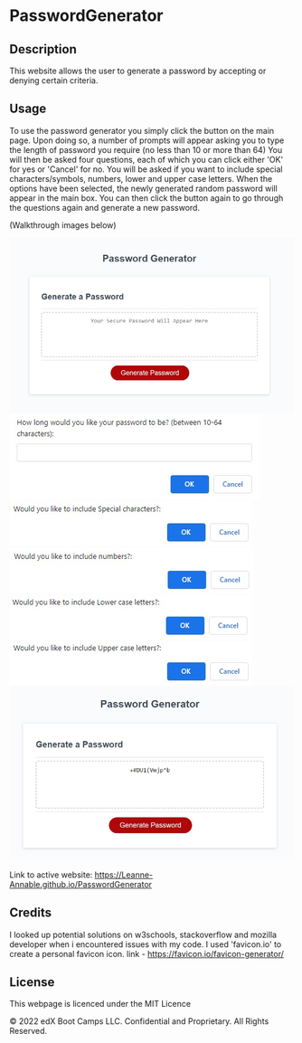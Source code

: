 # PasswordGenerator

## Description 

This website allows the user to generate a password by accepting or denying certain criteria.


## Usage 

To use the password generator you simply click the button on the main page.
Upon doing so, a number of prompts will appear asking you to type the length of password you require (no less than 10 or more than 64)
You will then be asked four questions, each of which you can click either 'OK' for yes or 'Cancel' for no.
You will be asked if you want to include special characters/symbols, numbers, lower and upper case letters.
When the options have been selected, the newly generated random password will appear in the main box.
You can then click the button again to go through the questions again and generate a new password.

(Walkthrough images below)

![opening-page](images/starter-screen.jpg)
![first-option](images/first-option.jpg)
![second-option](images/second-option.jpg)
![third-option](images/third-option.jpg)
![fourth-option](images/fourth-option.jpg)
![fifth-option](images/fifth-option.jpg)
![end-result](images/end-result.jpg)

Link to active website: https://Leanne-Annable.github.io/PasswordGenerator


## Credits

I looked up potential solutions on w3schools, stackoverflow and mozilla developer when i encountered issues with my code.
I used 'favicon.io' to create a personal favicon icon. link - https://favicon.io/favicon-generator/


## License

This webpage is licenced under the MIT Licence

© 2022 edX Boot Camps LLC. Confidential and Proprietary. All Rights Reserved.